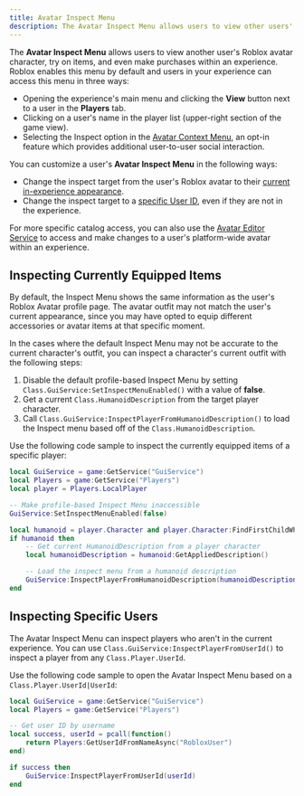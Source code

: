 ```yaml
---
title: Avatar Inspect Menu
description: The Avatar Inspect Menu allows users to view other users' avatars, try on items, make purchases.
---
```


The **Avatar Inspect Menu** allows users to view another user's Roblox avatar character, try on items, and even make purchases within an experience. Roblox enables this menu by default and users in your experience can access this menu in three ways:

- Opening the experience's main menu and clicking the **View** button next to a user in the **Players** tab.
- Clicking on a user's name in the player list (upper-right section of the game view).
- Selecting the Inspect option in the [Avatar Context Menu](../players/avatar-context-menu.md), an opt-in feature which provides additional user-to-user social interaction.

You can customize a user's **Avatar Inspect Menu** in the following ways:

- Change the inspect target from the user's Roblox avatar to their [current in-experience appearance](#inspecting-currently-equipped-items).
- Change the inspect target to a [specific User ID](#inspecting-specific-users), even if they are not in the experience.

For more specific catalog access, you can also use the [Avatar Editor Service](../players/avatar-editor.md) to access and make changes to a user's platform-wide avatar within an experience.

## Inspecting Currently Equipped Items

By default, the Inspect Menu shows the same information as the user's Roblox Avatar profile page. The avatar outfit may not match the user's current appearance, since you may have opted to equip different accessories or avatar items at that specific moment.

In the cases where the default Inspect Menu may not be accurate to the current character's outfit, you can inspect a character's current outfit with the following steps:

1. Disable the default profile-based Inspect Menu by setting `Class.GuiService:SetInspectMenuEnabled()` with a value of **false**.
2. Get a current `Class.HumanoidDescription` from the target player character.
3. Call `Class.GuiService:InspectPlayerFromHumanoidDescription()` to load the Inspect menu based off of the `Class.HumanoidDescription`.

Use the following code sample to inspect the currently equipped items of a specific player:

```lua
local GuiService = game:GetService("GuiService")
local Players = game:GetService("Players")
local player = Players.LocalPlayer

-- Make profile-based Inspect Menu inaccessible
GuiService:SetInspectMenuEnabled(false)

local humanoid = player.Character and player.Character:FindFirstChildWhichIsA("Humanoid")
if humanoid then
	-- Get current HumanoidDescription from a player character
	local humanoidDescription = humanoid:GetAppliedDescription()

	-- Load the inspect menu from a humanoid description
	GuiService:InspectPlayerFromHumanoidDescription(humanoidDescription, player.Name)
end
```

## Inspecting Specific Users

The Avatar Inspect Menu can inspect players who aren't in the current experience. You can use `Class.GuiService:InspectPlayerFromUserId()` to inspect a player from any `Class.Player.UserId`.

Use the following code sample to open the Avatar Inspect Menu based on a `Class.Player.UserId|UserId`:

```lua
local GuiService = game:GetService("GuiService")
local Players = game:GetService("Players")

-- Get user ID by username
local success, userId = pcall(function()
	return Players:GetUserIdFromNameAsync("RobloxUser")
end)

if success then
	GuiService:InspectPlayerFromUserId(userId)
end
```
